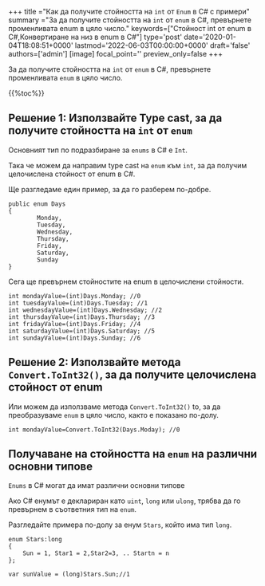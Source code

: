 +++
title   ="Как да получите стойността на `int` от `Enum` в C# с примери"
summary ="За да получите стойността на `int` от `enum` в C#, превърнете променливата enum в цяло число."
keywords=["Стойност int от enum в C#,Конвертиране на низ в enum в C#"]
type='post'
date='2020-01-04T18:08:51+0000'
lastmod='2022-06-03T00:00:00+0000'
draft='false'
authors=['admin']
[image]
focal_point=''
preview_only=false
+++

За да получите стойността на `int` от `enum` в C#, превърнете променливата `enum` в цяло число.

{{%toc%}}

## Решение 1: Използвайте Type cast, за да получите стойността на `int` от `enum`

Основният тип по подразбиране за `enums` в C# е `Int`.

Така че можем да направим type cast на `enum` към `int`, за да получим целочислена стойност от enum в C#.

Ще разгледаме един пример, за да го разберем по-добре.

```
public enum Days
{
        Monday,  
        Tuesday,  
        Wednesday,  
        Thursday,  
        Friday,  
        Saturday,  
        Sunday
}
```

Сега ще превърнем стойностите на enum в целочислени стойности.

```
int mondayValue=(int)Days.Monday; //0
int tuesdayValue=(int)Days.Tuesday; //1
int wednesdayValue=(int)Days.Wednesday; //2
int thursdayValue=(int)Days.Thursday; //3
int fridayValue=(int)Days.Friday; //4
int saturdayValue=(int)Days.Saturday; //5
int sundayValue=(int)Days.Sunday; //6
```

## Решение 2: Използвайте метода `Convert.ToInt32()`, за да получите целочислена стойност от enum

Или можем да използваме метода `Convert.ToInt32()` to, за да преобразуваме `enum` в цяло число, както е показано по-долу.

```
int mondayValue=Convert.ToInt32(Days.Moday); //0

```

## Получаване на стойността на `enum` на различни основни типове

`Enums` в C# могат да имат различни основни типове 

Ако C# енумът е деклариран като `uint`, `long` или `ulong`, трябва да го превърнем в съответния тип на `enum`.

Разгледайте примера по-долу за енум `Stars`, който има тип `long`.

```
enum Stars:long 
{
    Sun = 1, Star1 = 2,Star2=3, .. Startn = n
};

var sunValue = (long)Stars.Sun;//1
```